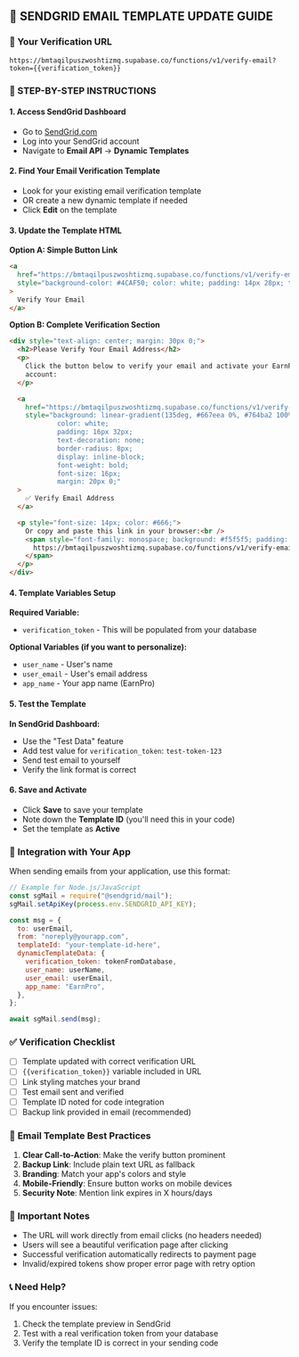 ## 📧 SENDGRID EMAIL TEMPLATE UPDATE GUIDE

### 🔗 Your Verification URL

```
https://bmtaqilpuszwoshtizmq.supabase.co/functions/v1/verify-email?token={{verification_token}}
```

### 📝 STEP-BY-STEP INSTRUCTIONS

#### 1. **Access SendGrid Dashboard**

- Go to [SendGrid.com](https://sendgrid.com)
- Log into your SendGrid account
- Navigate to **Email API** → **Dynamic Templates**

#### 2. **Find Your Email Verification Template**

- Look for your existing email verification template
- OR create a new dynamic template if needed
- Click **Edit** on the template

#### 3. **Update the Template HTML**

**Option A: Simple Button Link**

```html
<a
  href="https://bmtaqilpuszwoshtizmq.supabase.co/functions/v1/verify-email?token={{verification_token}}"
  style="background-color: #4CAF50; color: white; padding: 14px 28px; text-decoration: none; border-radius: 8px; display: inline-block; font-weight: bold;"
>
  Verify Your Email
</a>
```

**Option B: Complete Verification Section**

```html
<div style="text-align: center; margin: 30px 0;">
  <h2>Please Verify Your Email Address</h2>
  <p>
    Click the button below to verify your email and activate your EarnPro
    account:
  </p>

  <a
    href="https://bmtaqilpuszwoshtizmq.supabase.co/functions/v1/verify-email?token={{verification_token}}"
    style="background: linear-gradient(135deg, #667eea 0%, #764ba2 100%); 
            color: white; 
            padding: 16px 32px; 
            text-decoration: none; 
            border-radius: 8px; 
            display: inline-block; 
            font-weight: bold; 
            font-size: 16px;
            margin: 20px 0;"
  >
    ✅ Verify Email Address
  </a>

  <p style="font-size: 14px; color: #666;">
    Or copy and paste this link in your browser:<br />
    <span style="font-family: monospace; background: #f5f5f5; padding: 5px;">
      https://bmtaqilpuszwoshtizmq.supabase.co/functions/v1/verify-email?token={{verification_token}}
    </span>
  </p>
</div>
```

#### 4. **Template Variables Setup**

**Required Variable:**

- `verification_token` - This will be populated from your database

**Optional Variables (if you want to personalize):**

- `user_name` - User's name
- `user_email` - User's email address
- `app_name` - Your app name (EarnPro)

#### 5. **Test the Template**

**In SendGrid Dashboard:**

- Use the "Test Data" feature
- Add test value for `verification_token`: `test-token-123`
- Send test email to yourself
- Verify the link format is correct

#### 6. **Save and Activate**

- Click **Save** to save your template
- Note down the **Template ID** (you'll need this in your code)
- Set the template as **Active**

### 🔧 **Integration with Your App**

When sending emails from your application, use this format:

```javascript
// Example for Node.js/JavaScript
const sgMail = require("@sendgrid/mail");
sgMail.setApiKey(process.env.SENDGRID_API_KEY);

const msg = {
  to: userEmail,
  from: "noreply@yourapp.com",
  templateId: "your-template-id-here",
  dynamicTemplateData: {
    verification_token: tokenFromDatabase,
    user_name: userName,
    user_email: userEmail,
    app_name: "EarnPro",
  },
};

await sgMail.send(msg);
```

### ✅ **Verification Checklist**

- [ ] Template updated with correct verification URL
- [ ] `{{verification_token}}` variable included in URL
- [ ] Link styling matches your brand
- [ ] Test email sent and verified
- [ ] Template ID noted for code integration
- [ ] Backup link provided in email (recommended)

### 🎨 **Email Template Best Practices**

1. **Clear Call-to-Action**: Make the verify button prominent
2. **Backup Link**: Include plain text URL as fallback
3. **Branding**: Match your app's colors and style
4. **Mobile-Friendly**: Ensure button works on mobile devices
5. **Security Note**: Mention link expires in X hours/days

### 🚨 **Important Notes**

- The URL will work directly from email clicks (no headers needed)
- Users will see a beautiful verification page after clicking
- Successful verification automatically redirects to payment page
- Invalid/expired tokens show proper error page with retry option

### 📞 **Need Help?**

If you encounter issues:

1. Check the template preview in SendGrid
2. Test with a real verification token from your database
3. Verify the template ID is correct in your sending code
